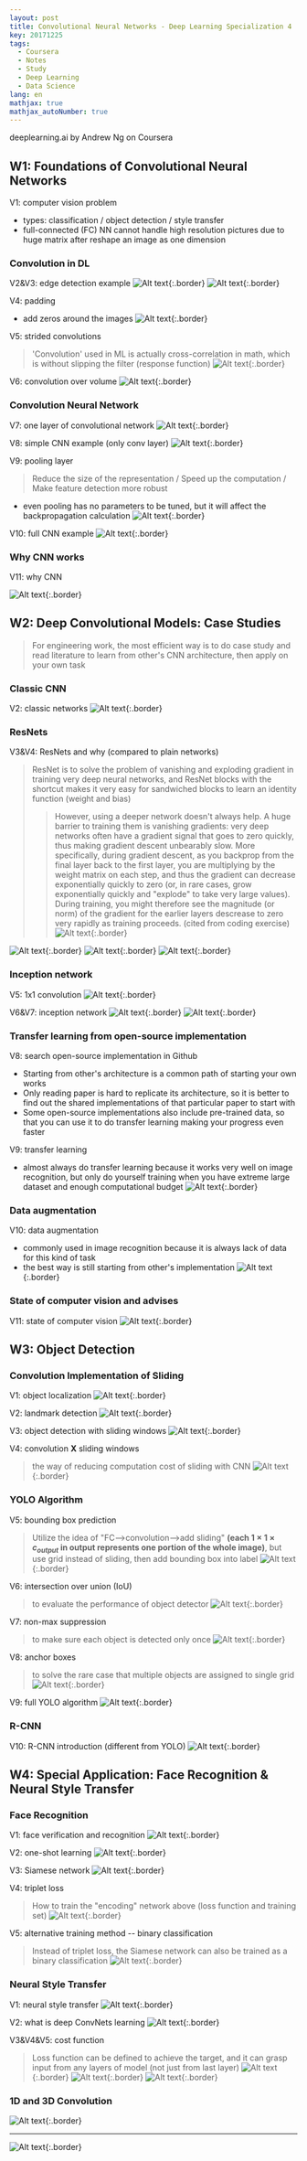 ```yaml
---
layout: post
title: Convolutional Neural Networks - Deep Learning Specialization 4
key: 20171225
tags:
  - Coursera
  - Notes
  - Study
  - Deep Learning
  - Data Science
lang: en
mathjax: true
mathjax_autoNumber: true
---
```


deeplearning.ai by Andrew Ng on Coursera

## W1: Foundations of Convolutional Neural Networks

V1: computer vision problem
- types: classification / object detection / style transfer
- full-connected (FC) NN cannot handle high resolution pictures due to huge matrix after reshape an image as one dimension

### Convolution in DL
V2&V3: edge detection example
![Alt text](https://github.com/YestinYang/YestinYang.github.io/raw/master/screenshots/2017-12-25_1512824960357.png){:.border}
![Alt text](https://github.com/YestinYang/YestinYang.github.io/raw/master/screenshots/2017-12-25_1512827143831.png){:.border}

V4: padding
- add zeros around the images
![Alt text](https://github.com/YestinYang/YestinYang.github.io/raw/master/screenshots/2017-12-25_1512830120566.png){:.border}

V5: strided convolutions
> 'Convolution' used in ML is actually cross-correlation in math, which is without slipping the filter (response function)
![Alt text](https://github.com/YestinYang/YestinYang.github.io/raw/master/screenshots/2017-12-25_1512964015025.png){:.border}

V6: convolution over volume
![Alt text](https://github.com/YestinYang/YestinYang.github.io/raw/master/screenshots/2017-12-25_1512978375479.png){:.border}

### Convolution Neural Network
V7: one layer of convolutional network
![Alt text](https://github.com/YestinYang/YestinYang.github.io/raw/master/screenshots/2017-12-25_1512981133427.png){:.border}

V8: simple CNN example (only conv layer)
![Alt text](https://github.com/YestinYang/YestinYang.github.io/raw/master/screenshots/2017-12-25_1512986349571.png){:.border}

V9: pooling layer
> Reduce the size of the representation / Speed up the computation / Make feature detection more robust

- even pooling has no parameters to be tuned, but it will affect the backpropagation calculation 
![Alt text](https://github.com/YestinYang/YestinYang.github.io/raw/master/screenshots/2017-12-25_1513065304077.png){:.border}

V10: full CNN example
![Alt text](https://github.com/YestinYang/YestinYang.github.io/raw/master/screenshots/2017-12-25_1513066496574.png){:.border}

### Why CNN works
V11: why CNN

![Alt text](https://github.com/YestinYang/YestinYang.github.io/raw/master/screenshots/2017-12-25_1513067682808.png){:.border}


## W2: Deep Convolutional Models: Case Studies

> For engineering work, the most efficient way is to do case study and read literature to learn from other's CNN architecture, then apply on your own task

### Classic CNN
V2: classic networks
![Alt text](https://github.com/YestinYang/YestinYang.github.io/raw/master/screenshots/2017-12-25_1513251533159.png){:.border}

### ResNets
V3&V4: ResNets and why (compared to plain networks)
> ResNet is to solve the problem of vanishing and exploding gradient in training very deep neural networks, and ResNet blocks with the shortcut makes it very easy for sandwiched blocks to learn an identity function (weight and bias)
>> However, using a deeper network doesn't always help. A huge barrier to training them is vanishing gradients: very deep networks often have a gradient signal that goes to zero quickly, thus making gradient descent unbearably slow. More specifically, during gradient descent, as you backprop from the final layer back to the first layer, you are multiplying by the weight matrix on each step, and thus the gradient can decrease exponentially quickly to zero (or, in rare cases, grow exponentially quickly and "explode" to take very large values).
>> During training, you might therefore see the magnitude (or norm) of the gradient for the earlier layers descrease to zero very rapidly as training proceeds. (cited from coding exercise)![Alt text](https://github.com/YestinYang/YestinYang.github.io/raw/master/screenshots/2017-12-25_1513412417635.png){:.border}

![Alt text](https://github.com/YestinYang/YestinYang.github.io/raw/master/screenshots/2017-12-25_1513254479327.png){:.border}
![Alt text](https://github.com/YestinYang/YestinYang.github.io/raw/master/screenshots/2017-12-25_1513254643613.png){:.border}
![Alt text](https://github.com/YestinYang/YestinYang.github.io/raw/master/screenshots/2017-12-25_1513494273499.png){:.border}

### Inception network
V5: 1x1 convolution
![Alt text](https://github.com/YestinYang/YestinYang.github.io/raw/master/screenshots/2017-12-25_1513298890863.png){:.border}

V6&V7: inception network
![Alt text](https://github.com/YestinYang/YestinYang.github.io/raw/master/screenshots/2017-12-25_1513301168940.png){:.border}
![Alt text](https://github.com/YestinYang/YestinYang.github.io/raw/master/screenshots/2017-12-25_1513303024777.png){:.border}

### Transfer learning from open-source implementation
V8: search open-source implementation in Github
- Starting from other's architecture is a common path of starting your own works
- Only reading paper is hard to replicate its architecture, so it is better to find out the shared implementations of that particular paper to start with
- Some open-source implementations also include pre-trained data, so that you can use it to do transfer learning making your progress even faster

V9: transfer learning
- almost always do transfer learning because it works very well on image recognition, but only do yourself training when you have extreme large dataset and enough computational budget
![Alt text](https://github.com/YestinYang/YestinYang.github.io/raw/master/screenshots/2017-12-25_1513384859223.png){:.border}

### Data augmentation
 V10: data augmentation
 - commonly used in image recognition because it is always lack of data for this kind of task
 - the best way is still starting from other's implementation
![Alt text](https://github.com/YestinYang/YestinYang.github.io/raw/master/screenshots/2017-12-25_1513386418113.png){:.border}

### State of computer vision and advises
V11: state of computer vision
![Alt text](https://github.com/YestinYang/YestinYang.github.io/raw/master/screenshots/2017-12-25_1513391646039.png){:.border}

## W3: Object Detection

### Convolution Implementation of Sliding
V1: object localization
![Alt text](https://github.com/YestinYang/YestinYang.github.io/raw/master/screenshots/2017-12-25_1513498611409.png){:.border}

V2: landmark detection
![Alt text](https://github.com/YestinYang/YestinYang.github.io/raw/master/screenshots/2017-12-25_1513519065133.png){:.border}

V3: object detection with sliding windows
![Alt text](https://github.com/YestinYang/YestinYang.github.io/raw/master/screenshots/2017-12-25_1513520975835.png){:.border}

V4: convolution **X** sliding windows
> the way of reducing computation cost of sliding with CNN
![Alt text](https://github.com/YestinYang/YestinYang.github.io/raw/master/screenshots/2017-12-25_1513561804499.png){:.border}

### YOLO Algorithm
V5: bounding box prediction
> Utilize the idea of "FC-->convolution-->add sliding" **(each $1\times1\times c_{output}$ in output represents one portion of the whole image)**, but use grid instead of sliding, then add bounding box into label
![Alt text](https://github.com/YestinYang/YestinYang.github.io/raw/master/screenshots/2017-12-25_1513562739330.png){:.border}

V6: intersection over union (IoU)
> to evaluate the performance of object detector
![Alt text](https://github.com/YestinYang/YestinYang.github.io/raw/master/screenshots/2017-12-25_1513602640782.png){:.border}

V7: non-max suppression
> to make sure each object is detected only once
![Alt text](https://github.com/YestinYang/YestinYang.github.io/raw/master/screenshots/2017-12-25_1513603998952.png){:.border}

V8: anchor boxes
> to solve the rare case that multiple objects are assigned to single grid
![Alt text](https://github.com/YestinYang/YestinYang.github.io/raw/master/screenshots/2017-12-25_1513692580507.png){:.border}

V9: full YOLO algorithm
![Alt text](https://github.com/YestinYang/YestinYang.github.io/raw/master/screenshots/2017-12-25_1513753509545.png){:.border}

### R-CNN
V10: R-CNN introduction (different from YOLO)
![Alt text](https://github.com/YestinYang/YestinYang.github.io/raw/master/screenshots/2017-12-25_1513732294465.png){:.border}

## W4: Special Application: Face Recognition & Neural Style Transfer

### Face Recognition
V1: face verification and recognition
![Alt text](https://github.com/YestinYang/YestinYang.github.io/raw/master/screenshots/2017-12-25_1514012685899.png){:.border}

V2: one-shot learning
![Alt text](https://github.com/YestinYang/YestinYang.github.io/raw/master/screenshots/2017-12-25_1514013447708.png){:.border}

V3: Siamese network
![Alt text](https://github.com/YestinYang/YestinYang.github.io/raw/master/screenshots/2017-12-25_1514014207759.png){:.border}

V4: triplet loss
> How to train the "encoding" network above (loss function and training set)
![Alt text](https://github.com/YestinYang/YestinYang.github.io/raw/master/screenshots/2017-12-25_1514036954861.png){:.border}

V5: alternative training method -- binary classification
> Instead of triplet loss, the Siamese network can also be trained as a binary classification
![Alt text](https://github.com/YestinYang/YestinYang.github.io/raw/master/screenshots/2017-12-25_1514039482662.png){:.border}

### Neural Style Transfer

V1: neural style transfer
![Alt text](https://github.com/YestinYang/YestinYang.github.io/raw/master/screenshots/2017-12-25_1514122432163.png){:.border}

V2: what is deep ConvNets learning
![Alt text](https://github.com/YestinYang/YestinYang.github.io/raw/master/screenshots/2017-12-25_1514123004640.png){:.border}

V3&V4&V5: cost function
> Loss function can be defined to achieve the target, and it can grasp input from any layers of model (not just from last layer)
![Alt text](https://github.com/YestinYang/YestinYang.github.io/raw/master/screenshots/2017-12-25_1514187490941.png){:.border}
![Alt text](https://github.com/YestinYang/YestinYang.github.io/raw/master/screenshots/2017-12-25_1514184684350.png){:.border}
![Alt text](https://github.com/YestinYang/YestinYang.github.io/raw/master/screenshots/2017-12-25_1514185566075.png){:.border}

### 1D and 3D Convolution
![Alt text](https://github.com/YestinYang/YestinYang.github.io/raw/master/screenshots/2017-12-25_1514186727566.png){:.border}

------

![Alt text](https://github.com/YestinYang/YestinYang.github.io/raw/master/screenshots/2017-12-25_cert.png){:.border}